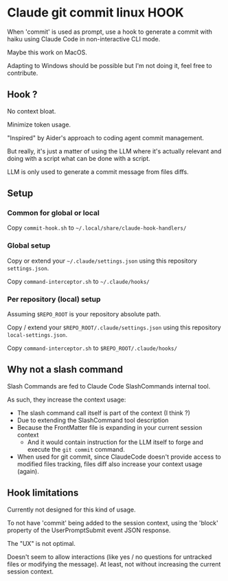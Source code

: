 # Claude git commit linux HOOK

When 'commit' is used as prompt, use a hook to generate a commit with haiku
using Claude Code in non-interactive CLI mode.

Maybe this work on MacOS.

Adapting to Windows should be possible but I'm not doing it, feel free to
contribute.

## Hook ?

No context bloat.

Minimize token usage.

"Inspired" by Aider's approach to coding agent commit management.

But really, it's just a matter of using the LLM where it's actually relevant and
doing with a script what can be done with a script.

LLM is only used to generate a commit message from files diffs.


## Setup


### Common for global or local

Copy `commit-hook.sh` to `~/.local/share/claude-hook-handlers/`


### Global setup

Copy or extend your `~/.claude/settings.json` using this repository `settings.json`.

Copy `command-interceptor.sh` to `~/.claude/hooks/`


### Per repository (local) setup

Assuming `$REPO_ROOT` is your repository absolute path.

Copy / extend your `$REPO_ROOT/.claude/settings.json` using this repository `local-settings.json`.

Copy `command-interceptor.sh` to `$REPO_ROOT/.claude/hooks/`


## Why not a slash command

Slash Commands are fed to Claude Code SlashCommands internal tool.

As such, they increase the context usage:
* The slash command call itself is part of the context (I think ?)
* Due to extending the SlashCommand tool description
* Because the FrontMatter file is expanding in your current session context
  * And it would contain instruction for the LLM itself to forge and execute
  the `git commit` command.
* When used for git commit, since ClaudeCode doesn't provide access to modified
files tracking, files diff also increase your context usage (again).


## Hook limitations

Currently not designed for this kind of usage.

To not have 'commit' being added to the session context, using the 'block'
property of the UserPromptSubmit event JSON response.

The "UX" is not optimal.

Doesn't seem to allow interactions (like yes / no questions for untracked files
or modifying the message). At least, not without increasing the current session
context.

